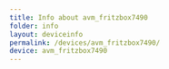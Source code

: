 ```yaml
---
title: Info about avm_fritzbox7490
folder: info
layout: deviceinfo
permalink: /devices/avm_fritzbox7490/
device: avm_fritzbox7490
---
```

